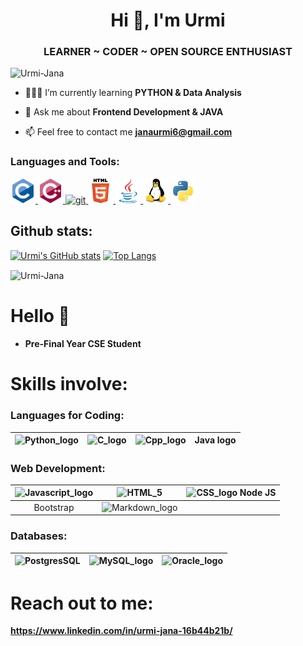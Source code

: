 <h1 align="center">Hi 👋, I'm Urmi</h1>
<h3 align="center">LEARNER ~ CODER ~ OPEN SOURCE ENTHUSIAST</h3>

<p align="left"> <img src="https://komarev.com/ghpvc/?username=Urmi-Jana&label=Profile%20views&color=0e75b6&style=flat" alt="Urmi-Jana" /> </p>



- 👩🏻‍💻 I’m currently learning **PYTHON & Data Analysis**

- 💬 Ask me about **Frontend Development & JAVA**

- 📫 Feel free to contact me **janaurmi6@gmail.com**

<!-- <h3 align="left">Connect with me:</h3>
<p align="left">
<a href="https://twitter.com/amrita_kesh" target="blank"><img align="center" src="https://cdn.jsdelivr.net/npm/simple-icons@3.0.1/icons/twitter.svg" alt="amrita_kesh" height="30" width="40" /></a>
<a href="https://linkedin.com/in/amrita-kesh-660078183" target="blank"><img align="center" src="https://cdn.jsdelivr.net/npm/simple-icons@3.0.1/icons/linkedin.svg" alt="amrita-kesh-660078183" height="30" width="40" /></a>
<a href="https://fb.com/amrita.kesh.3" target="blank"><img align="center" src="https://cdn.jsdelivr.net/npm/simple-icons@3.0.1/icons/facebook.svg" alt="amrita.kesh.3" height="30" width="40" /></a>
<a href="https://instagram.com/amritakesh" target="blank"><img align="center" src="https://cdn.jsdelivr.net/npm/simple-icons@3.0.1/icons/instagram.svg" alt="amritakesh" height="30" width="40" /></a>
<a href="https://www.codechef.com/users/amritakesh" target="blank"><img align="center" src="https://cdn.jsdelivr.net/npm/simple-icons@3.1.0/icons/codechef.svg" alt="amritakesh" height="30" width="40" /></a>
<a href="https://www.hackerrank.com/amritakesh" target="blank"><img align="center" src="https://cdn.jsdelivr.net/npm/simple-icons@3.0.1/icons/hackerrank.svg" alt="amritakesh" height="30" width="40" /></a>
<a href="https://www.hackerearth.com/@amritakesh" target="blank"><img align="center" src="https://cdn.jsdelivr.net/npm/simple-icons@3.0.1/icons/hackerearth.svg" alt="@amritakesh" height="30" width="40" /></a>
<a href="https://auth.geeksforgeeks.org/user/amritaraneekesh" target="blank"><img align="center" src="https://cdn.jsdelivr.net/npm/simple-icons@3.0.1/icons/geeksforgeeks.svg" alt="amritaraneekesh" height="30" width="40" /></a>
</p> -->

<h3 align="left">Languages and Tools:</h3>
<p align="left"> <a href="https://www.cprogramming.com/" target="_blank"> <img src="https://raw.githubusercontent.com/devicons/devicon/master/icons/c/c-original.svg" alt="c" width="40" height="40"/> </a> <a href="https://www.w3schools.com/cpp/" target="_blank"> <img src="https://raw.githubusercontent.com/devicons/devicon/master/icons/cplusplus/cplusplus-original.svg" alt="cplusplus" width="40" height="40"/> </a> <a href="https://git-scm.com/" target="_blank"> <img src="https://www.vectorlogo.zone/logos/git-scm/git-scm-icon.svg" alt="git" width="40" height="40"/> </a> <a href="https://www.w3.org/html/" target="_blank"> <img src="https://raw.githubusercontent.com/devicons/devicon/master/icons/html5/html5-original-wordmark.svg" alt="html5" width="40" height="40"/> </a> <a href="https://www.java.com" target="_blank"> <img src="https://raw.githubusercontent.com/devicons/devicon/master/icons/java/java-original.svg" alt="java" width="40" height="40"/> </a> <a href="https://www.linux.org/" target="_blank"> <img src="https://raw.githubusercontent.com/devicons/devicon/master/icons/linux/linux-original.svg" alt="linux" width="40" height="40"/> </a> <a href="https://www.python.org" target="_blank"> <img src="https://raw.githubusercontent.com/devicons/devicon/master/icons/python/python-original.svg" alt="python" width="40" height="40"/> </a> </p>

## Github stats:
[![Urmi's GitHub stats](https://github-readme-stats.vercel.app/api?username=Urmi-Jana&theme=radical&show_icons=true&count_private=true)](https://github.com/anuraghazra/github-readme-stats)
[![Top Langs](https://github-readme-stats.vercel.app/api/top-langs/?username=Urmi-Jana&show_icons=true&layout=compact&theme=radical)](https://github.com/anuraghazra/github-readme-stats)

<p><img align="center" src="https://github-readme-streak-stats.herokuapp.com/?user=Urmi-Jana&" alt="Urmi-Jana" /></p>


[Tensorflow_logo]:https://camo.githubusercontent.com/4058e4719e56be216f2464f47def2f62540a0775acfde94a782f4e1aa9607db7/68747470733a2f2f696d672e736869656c64732e696f2f62616467652f54656e736f72466c6f772532302d2532334646364630302e7376673f267374796c653d666f722d7468652d6261646765266c6f676f3d54656e736f72466c6f77266c6f676f436f6c6f723d7768697465

[Pandas_logo]:https://camo.githubusercontent.com/c7b7cc7ee69f29e63d868190f2c26df123e4a5cdd2b87c7da409397bfd64020c/68747470733a2f2f696d672e736869656c64732e696f2f62616467652f70616e6461732532302d2532333135303435382e7376673f267374796c653d666f722d7468652d6261646765266c6f676f3d70616e646173266c6f676f436f6c6f723d7768697465

[Numpy_logo]:https://camo.githubusercontent.com/98fb748d78c124f0aad277f2f162b0cb4fdb1c3b8f69293bb363ebf44ad557cf/68747470733a2f2f696d672e736869656c64732e696f2f62616467652f6e756d70792532302d2532333031333234332e7376673f267374796c653d666f722d7468652d6261646765266c6f676f3d6e756d7079266c6f676f436f6c6f723d7768697465    

[Python_logo]:https://img.shields.io/badge/Python-3776AB?style=for-the-badge&logo=python&logoColor=white

[C_logo]:https://img.shields.io/badge/C-00599C?style=for-the-badge&logo=c&logoColor=white

[Cpp_logo]:https://img.shields.io/badge/C%2B%2B-00599C?style=for-the-badge&logo=c%2B%2B&logoColor=white

[R_logo]:https://img.shields.io/badge/R-276DC3?style=for-the-badge&logo=r&logoColor=white

[Javascript_logo]:https://img.shields.io/badge/JavaScript-F7DF1E?style=for-the-badge&logo=javascript&logoColor=black

[HTML_5]:https://img.shields.io/badge/HTML5-E34F26?style=for-the-badge&logo=html5&logoColor=white

[CSS_logo]:https://img.shields.io/badge/CSS-239120?&style=for-the-badge&logo=css3&logoColor=white

[Flask_logo]:https://img.shields.io/badge/Flask-000000?style=for-the-badge&logo=flask&logoColor=white

[Markdown_logo]:https://img.shields.io/badge/Markdown-000000?style=for-the-badge&logo=markdown&logoColor=white

[PostgresSQL]:https://img.shields.io/badge/PostgreSQL-316192?style=for-the-badge&logo=postgresql&logoColor=white

[MySQl_logo]:https://user-images.githubusercontent.com/52605586/124901352-8ff84880-dfff-11eb-9c42-fcc089908f9a.png

[Oracle_logo]:https://user-images.githubusercontent.com/52605586/124901526-b7e7ac00-dfff-11eb-8917-566f99b4c37c.png


# Hello 👋

* **Pre-Final Year CSE Student**

# Skills involve:

###  Languages for Coding:

| ![Python_logo]  |  ![C_logo]   |   ![Cpp_logo] |  Java logo  | 
| :-----: | :-------:| :-----:|  :-----:|

### Web Development:

| ![Javascript_logo] | ![HTML_5] |  ![CSS_logo]  Node JS | 
| :---: | :---: | :---: |
|  Bootstrap    |  ![Markdown_logo] |
### Databases:

| ![PostgresSQL] | ![MySQL_logo] | ![Oracle_logo] |
| :---:| :---:| :---:|


# Reach out to me:
**https://www.linkedin.com/in/urmi-jana-16b44b21b/**



